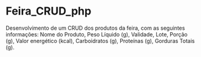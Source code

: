 # Feira_CRUD_php
Desenvolvimento de um CRUD dos produtos da feira, com as seguintes informações: Nome do Produto, Peso Líquido (g), Validade, Lote, Porção (g), Valor energético (kcal), Carboidratos (g), Proteínas (g), Gorduras Totais (g).
